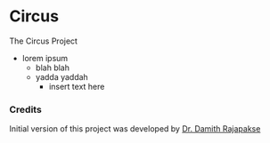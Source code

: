 # Circus
The Circus Project

- lorem ipsum
  - blah blah
  - yadda yaddah
    - insert text here

### Credits

Initial version of this project was developed by [Dr. Damith Rajapakse](https://github.com/damithc)
